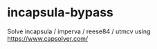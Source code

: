 # incapsula-bypass
Solve incapsula / imperva / reese84 / utmcv using https://www.capsolver.com/
                                